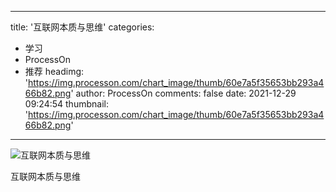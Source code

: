 
---
title: '互联网本质与思维'
categories: 
 - 学习
 - ProcessOn
 - 推荐
headimg: 'https://img.processon.com/chart_image/thumb/60e7a5f35653bb293a466b82.png'
author: ProcessOn
comments: false
date: 2021-12-29 09:24:54
thumbnail: 'https://img.processon.com/chart_image/thumb/60e7a5f35653bb293a466b82.png'
---

<div>   
<img class="thumb" alt="互联网本质与思维" src="https://img.processon.com/chart_image/thumb/60e7a5f35653bb293a466b82.png" referrerpolicy="no-referrer">
<p>互联网本质与思维</p>  
</div>
            